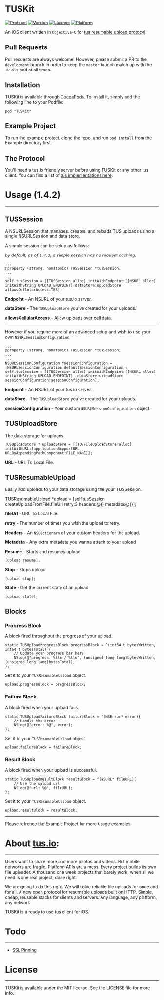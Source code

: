 # TUSKit
[![Protocol](http://img.shields.io/badge/tus_protocol-v1.0.0-blue.svg?style=flat)](http://tus.io/protocols/resumable-upload.html)
[![Version](https://img.shields.io/cocoapods/v/TUSKit.svg?style=flat)](http://cocoadocs.org/docsets/TUSKit)
[![License](https://img.shields.io/cocoapods/l/TUSKit.svg?style=flat)](http://cocoadocs.org/docsets/TUSKit)
[![Platform](https://img.shields.io/cocoapods/p/TUSKit.svg?style=flat)](http://cocoadocs.org/docsets/TUSKit)

An iOS client written in `Objective-C` for [tus resumable upload protocol](http://tus.io/).

## Pull Requests
Pull requests are always welcome! However, please submit a PR to the `development` branch in order to keep the `master` branch match up with the `TUSKit` pod at all times.

## Installation

TUSKit is available through [CocoaPods](http://cocoapods.org). To install
it, simply add the following line to your Podfile:

    pod "TUSKit"

## Example Project
To run the example project, clone the repo, and run `pod install` from the Example directory first. 

## The Protocol
You'll need a tus.io friendly server before using TUSKit or any other tus client. You can find a list of [tus implementations here](http://tus.io/implementations.html).

# Usage (1.4.2)
------
## TUSSession
A NSURLSession that manages, creates, and reloads TUS uploads using a single NSURLSession and data store.

A simple session can be setup as follows:

*by default, as of `1.4.2`, a simple session has no request caching.*
    
    ...
    @property (strong, nonatomic) TUSSession *tusSession;
    ...
    ...
    self.tusSession = [[TUSSession alloc] initWithEndpoint:[[NSURL alloc] initWithString:UPLOAD_ENDPOINT] dataStore:uploadStore allowsCellularAccess:YES];

**Endpoint** - An NSURL of your tus.io server.

**dataStore** - The `TUSUploadStore` you've created for your uploads.

**allowsCellularAccess** - Allow uploads over cell data.

---

However if you require more of an advanced setup and wish to use your own `NSURLSessionConfiguration`:

    ...
    @property (strong, nonatomic) TUSSession *tusSession;
    ...
    ...
    NSURLSessionConfiguration *sessionConfiguration = [NSURLSessionConfiguration defaultSessionConfiguration];
    self.tusSession = [[TUSSession alloc] initWithEndpoint:[[NSURL alloc] initWithString:UPLOAD_ENDPOINT]  dataStore:uploadStore sessionConfiguration:sessionConfiguration];

**Endpoint** - An NSURL of your tus.io server.

**dataStore** - The `TUSUploadStore` you've created for your uploads.

**sessionConfiguration** - Your custom `NSURLSessionConfiguration`  object.


## TUSUploadStore
The data storage for uploads.

    TUSUploadStore * uploadStore = [[TUSFileUploadStore alloc] initWithURL:[applicationSupportURL URLByAppendingPathComponent:FILE_NAME]];

**URL** - URL To Local File.

## TUSResumableUpload
Easily add uploads to your data storage using the your TUSSession.

TUSResumableUpload *upload = [self.tusSession createUploadFromFile:fileUrl retry:3 headers:@{} metadata:@{}];


**fileUrl** - URL To Local File.

**retry** - The number of times you wish the upload to retry. 


**Headers** - An `NSDictionary` of your custom headers for the upload.

**Metadata** - Any extra metadata you wanna attach to your upload

**Resume** - Starts and resumes upload.

    [upload resume];
    
**Stop** - Stops upload.

    [upload stop];
    
**State** - Get the current state of an upload.

    [upload state];

## Blocks

### Progress Block
A block fired throughout the progress of your upload.

    static TUSUploadProgressBlock progressBlock = ^(int64_t bytesWritten, int64_t bytesTotal) {
        // Update your progress bar here
        NSLog(@"progress: %llu / %llu", (unsigned long long)bytesWritten, (unsigned long long)bytesTotal);
    };
Set it to your `TUSResumableUpload` object.

    upload.progressBlock = progressBlock;
    
### Failure Block
A block fired when your upload fails.

    static TUSUploadFailureBlock failureBlock = ^(NSError* error){
        // Handle the error
        NSLog(@"error: %@", error);
    };

Set it to your `TUSResumableUpload` object.

    upload.failureBlock = failureBlock;
    
### Result Block
A block fired when your upload is successful.

    static TUSUploadResultBlock resultBlock = ^(NSURL* fileURL){
        // Use the upload url
        NSLog(@"url: %@", fileURL);
    };

Set it to your `TUSResumableUpload` object.

    upload.resultBlock = resultBlock;

----
Please refrence the Example Project for more usage examples


# About [tus.io](http://tus.io):
------
  Users want to share more and more photos and videos. But mobile networks are fragile. Platform APIs are a mess. Every project builds its own file uploader. A thousand one week projects that barely work, when all we need is one real project, done right.

  We are going to do this right. We will solve reliable file uploads for once and for all. A new open protocol for resumable uploads built on HTTP. Simple, cheap, reusable stacks for clients and servers. Any language, any platform, any network.

TUSKit is a ready to use tus client for iOS.

# Todo
------
-   [SSL Pinning](https://github.com/tus/TUSKit/issues/32)

# License
------
TUSKit is available under the MIT license. See the LICENSE file for more info.

